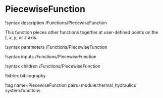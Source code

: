 # PiecewiseFunction

!syntax description /Functions/PiecewiseFunction

This function pieces other functions together at user-defined points on the
$t$, $x$, $y$, or $z$ axis.

!syntax parameters /Functions/PiecewiseFunction

!syntax inputs /Functions/PiecewiseFunction

!syntax children /Functions/PiecewiseFunction

!bibtex bibliography

!tag name=PiecewiseFunction pairs=module:thermal_hydraulics system:functions
